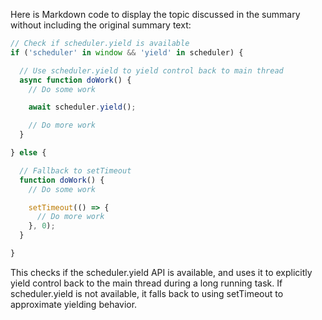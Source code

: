  Here is Markdown code to display the topic discussed in the summary without including the original summary text:

```js
// Check if scheduler.yield is available
if ('scheduler' in window && 'yield' in scheduler) {

  // Use scheduler.yield to yield control back to main thread
  async function doWork() {
    // Do some work

    await scheduler.yield();

    // Do more work
  }

} else {

  // Fallback to setTimeout
  function doWork() {
    // Do some work

    setTimeout(() => {
      // Do more work
    }, 0); 
  }

}
```

This checks if the scheduler.yield API is available, and uses it to explicitly yield control back to the main thread during a long running task. If scheduler.yield is not available, it falls back to using setTimeout to approximate yielding behavior.